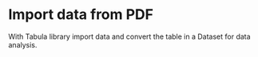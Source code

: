 # Import data from PDF

With Tabula library import data and convert the table in a Dataset for data analysis. 
